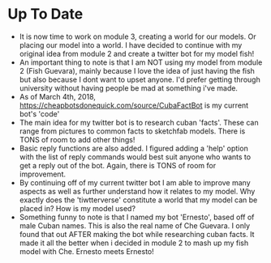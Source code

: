 # Up To Date
- It is now time to work on module 3, creating a world for our models. Or placing our model into a world. I have decided to continue with my original idea from module 2 and create a twitter bot for my model fish!
- An important thing to note is that I am NOT using my model from module 2 (Fish Guevara), mainly because I love the idea of just having the fish but also because I dont want to upset anyone. I'd prefer getting through university without having people be mad at something i've made. 
- As of March 4th, 2018, https://cheapbotsdonequick.com/source/CubaFactBot is my current bot's 'code'
- The main idea for my twitter bot is to research cuban 'facts'. These can range from pictures to common facts to sketchfab models. There is TONS of room to add other things!
- Basic reply functions are also added. I figured adding a 'help' option with the list of reply commands would best suit anyone who wants to get a reply out of the bot. Again, there is TONS of room for improvement.
- By continuing off of my current twitter bot I am able to improve many aspects as well as further understand how it relates to my model. Why exactly does the 'tiwtterverse' constitute a world that my model can be placed in? How is my model used?
- Something funny to note is that I named my bot 'Ernesto', based off of male Cuban names. This is also the real name of Che Guevara. I only found that out AFTER making the bot while researching cuban facts. It made it all the better when i decided in module 2 to mash up my fish model with Che. Ernesto meets Ernesto!
